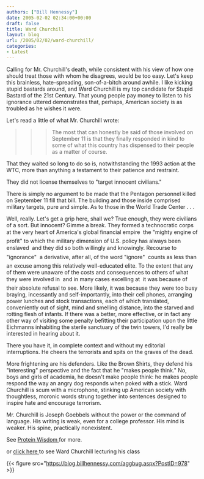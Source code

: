 ```yaml
---
authors: ["Bill Hennessy"]
date: 2005-02-02 02:34:00+00:00
draft: false
title: Ward Churchill
layout: blog
url: /2005/02/02/ward-churchill/
categories:
- Latest
---
```


Calling for Mr. Churchill's death, while consistent with his view of how one should treat those with whom he disagrees, would be too easy. Let's keep this brainless, hate-spreading, son-of-a-bitch around awhile. I like kicking stupid bastards around, and Ward Churchill is my top candidate for Stupid Bastard of the 21st Century. That young people pay money to listen to his ignorance uttered demonstrates that, perhaps, American society is as troubled as he wishes it were.




Let's read a little of what Mr. Churchill wrote:




> 

> 
> > 

>> 
>> > 

>>> 
>>> The most that can honestly be said of those involved on September 11 is that they finally responded in kind to some of what this country has dispensed to their people as a matter of course.  
  
That they waited so long to do so is, notwithstanding the 1993 action at the WTC, more than anything a testament to their patience and restraint.  
  
They did not license themselves to "target innocent civilians."  
  
There is simply no argument to be made that the Pentagon personnel killed on September 11 fill that bill. The building and those inside comprised military targets, pure and simple. As to those in the World Trade Center . . .  
  
Well, really. Let's get a grip here, shall we? True enough, they were civilians of a sort. But innocent? Gimme a break. They formed a technocratic corps at the very heart of America's global financial empire  the "mighty engine of profit" to which the military dimension of U.S. policy has always been enslaved  and they did so both willingly and knowingly. Recourse to "ignorance"  a derivative, after all, of the word "ignore"  counts as less than an excuse among this relatively well-educated elite. To the extent that any of them were unaware of the costs and consequences to others of what they were involved in  and in many cases excelling at  it was because of their absolute refusal to see. More likely, it was because they were too busy braying, incessantly and self-importantly, into their cell phones, arranging power lunches and stock transactions, each of which translated, conveniently out of sight, mind and smelling distance, into the starved and rotting flesh of infants. If there was a better, more effective, or in fact any other way of visiting some penalty befitting their participation upon the little Eichmanns inhabiting the sterile sanctuary of the twin towers, I'd really be interested in hearing about it.
>>> 
>>> 
>> 
>> 
> 
> 




There you have it, in complete context and without my editorial interruptions. He cheers the terrorists and spits on the graves of the dead.




More frightening are his defenders. Like the Brown Shirts, they defend his "interesting" perspective and the fact that he "makes people think." No, boys and girls of academia, he doesn't make people think: he makes people respond the way an angry dog responds when poked with a stick. Ward Churchill is scum with a microphone, stinking up American society with thoughtless, moronic words strung together into sentences designed to inspire hate and encourage terrorism. 




Mr. Churchill is Joseph Goebbels without the power or the command of language. His writing is weak, even for a college professor. His mind is weaker. His spine, practically nonexistent.




See [Protein Wisdom ](https://www.celluloid-wisdom.com/pw/index.php?/weblog/trackbacks/17843/)for more.




or [click here ](https://blog.billhennessy.com/photos/hennessys_view/picture981.aspx)to see Ward Churchill lecturing his class

{{< figure src="https://blog.billhennessy.com/aggbug.aspx?PostID=978" >}}

